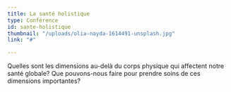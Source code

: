 ```yaml
---
title: La santé holistique
type: Conférence
id: sante-holistique
thumbnail: "/uploads/olia-nayda-1614491-unsplash.jpg"
link: "#"

---
```

Quelles sont les dimensions au-delà du corps physique qui affectent notre santé globale? Que pouvons-nous faire pour prendre soins de ces dimensions importantes?